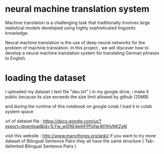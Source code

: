 
# neural machine translation system
Machine translation is a challenging task that traditionally involves large statistical models developed using highly sophisticated linguistic knowledge.

Neural machine translation is the use of deep neural networks for the problem of machine translation.
In this project , we  will discover how to develop a neural machine translation system for translating German phrases to English.

# loading  the dataset
 I  uploaded  my dataset ( text file "deu.txt" ) in my google drive, i make it public  because its size exceeds the size limit allowed by github (25MB)

and during the runtime of  this notebook on google colab I load it in  colab system space

url of dataset file :
https://docs.google.com/uc?export=download&id=1LYw_wl5ftE4ejhFPFpfar4lt1HvNKZgN

visit this website : http://www.manythings.org/anki/ if you want to try more dataset of  Bilingual Sentence Pairs
they all have the same structure ( Tab-delimited Bilingual Sentence Pairs )
